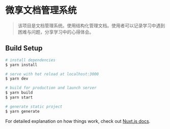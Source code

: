 # 微享文档管理系统

> 该项目是文档管理系统。使用结构化管理文档。使用者可以记录学习中遇到困难与问题，分享学习中的心得体会。

## Build Setup

```bash
# install dependencies
$ yarn install

# serve with hot reload at localhost:3000
$ yarn dev

# build for production and launch server
$ yarn build
$ yarn start

# generate static project
$ yarn generate
```

For detailed explanation on how things work, check out [Nuxt.js docs](https://nuxtjs.org).
